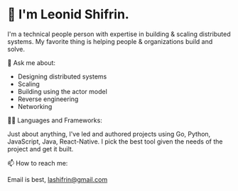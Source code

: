 # 👋 I'm Leonid Shifrin.

I'm a technical people person with expertise in building & scaling distributed systems. My favorite thing is helping people & organizations build and solve. 

💬 Ask me about:
- Designing distributed systems
- Scaling
- Building using the actor model
- Reverse engineering
- Networking

👨‍💻 Languages and Frameworks:

Just about anything, I've led and authored projects using Go, Python, JavaScript, Java, React-Native. I pick the best tool given the needs of the project and get it built. 


📫 How to reach me:

Email is best, lashifrin@gmail.com
